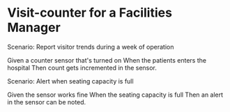 # Visit-counter for a Facilities Manager

Scenario: Report visitor trends during a week of operation

  Given a counter sensor that's turned on
  When the patients enters the hospital
  Then count gets incremented in the sensor.

Scenario: Alert when seating capacity is full

  Given the sensor works fine
  When the seating capacity is full
  Then an alert in the sensor can be noted.
